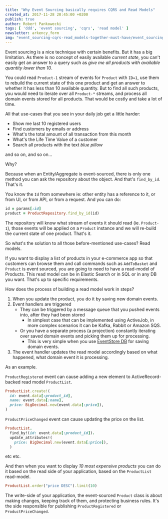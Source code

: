 ```yaml
---
title: "Why Event Sourcing basically requires CQRS and Read Models"
created_at: 2017-11-28 20:45:00 +0200
publish: true
author: Robert Pankowecki
tags: [ 'ddd', 'event sourcing', 'cqrs', 'read model' ]
newsletter: arkency_form
img: "event_sourcing-cqrs-read_models-together-must-have/event_sourcing_ruby_loves_read_models_cqrs.png"
---
```


Event sourcing is a nice technique with certain benefits. But it has a big limitation. As there is no concept of easily available _current state_, you can't easily get an answer to a query such as _give me all products with available quantity lower than 10_.

<!-- more -->

You could read `Product-1` stream of events for `Product` with `ID=1`, use them to rebuild the current state of this one product and get an answer to whether it has less than 10 available quantity. But to find all such products, you would need to iterate over all `Product-*` streams, and process all domain events stored for all products. That would be costly and take a lot of time.

All that use-cases that you see in your daily job get a little harder:

* Show me last 10 registered users
* Find customers by emails or address
* What's the total amount of all transaction from this month
* What's the Life Time Value of a customer
* Search all products with the text _blue pillow_

and so on, and so on...

Why?

Because when an Entity/Aggregate is event-sourced, there is only one method you can ask the repository about the object. And that's `find_by_id`. That's it.

You know the `Id` from somewhere ie: other entity has a reference to it, or from UI, or from API, or from a request. And you can do:

```ruby
id = params[:id]
product = ProductRepository.find_by_id(id)
```

The repository will know what stream of events it should read (ie. `Product-1`), those events will be applied on a `Product` instance and we will re-build the current state of one product. That's it.

So what's the solution to all those before-mentioned use-cases? Read models.

If you want to display a list of products in your e-commerce app so that customers can browse them and call commands such as `AddToBasket`  and `Product` is event sourced, you are going to need to have a read-model of Products. This read model can be in Elastic Search or in SQL or in any DB you want. That's up to specific requirements.

How does the process of building a read model work in steps?

1. When you update the product, you do it by saving new domain events.
2. Event handlers are triggered
    * They can be triggered by a message queue that you pushed events into, after they had been stored
        * In simplest case that can be implemented using ActiveJob, in more complex scenarios it can be Kafka, Rabbit or Amazon SQS.
    * Or you have a separate process (a projection) constantly iterating over saved domain events and picking them up for processing.
        * This is very simple when you use [EventStore DB](https://eventstore.org/) for saving domain events.
3. The event handler updates the read model accordingly based on what happened, what domain event it is processing.


As an example.

`ProductRegistered` event can cause adding a new element to ActiveRecord-backed read model `ProductList`.

```ruby
ProductList.create!(
  id: event.data[:product_id],
  name: event.data[:name],
  price: BigDecimal.new(event.data[:price]),
)
```

`ProductPriceChanged` event can cause updating the price on the list.

```ruby
ProductList.
  find_by!(id: event.data[:product_id]).
  update_attributes!(
    price: BigDecimal.new(event.data[:price]),
  )
```

etc etc.

And then when you want to display _10 most expensive products_ you can do it based on the read side of your application, based on the `ProductList` read-model.

```ruby
ProductList.order("price DESC").limit(10)
```

The write-side of your application, the event-sourced `Product` class is about making changes, keeping track of them, and protecting business rules. It's the side responsible for publishing `ProductRegistered` or `ProductPriceChanged`.
